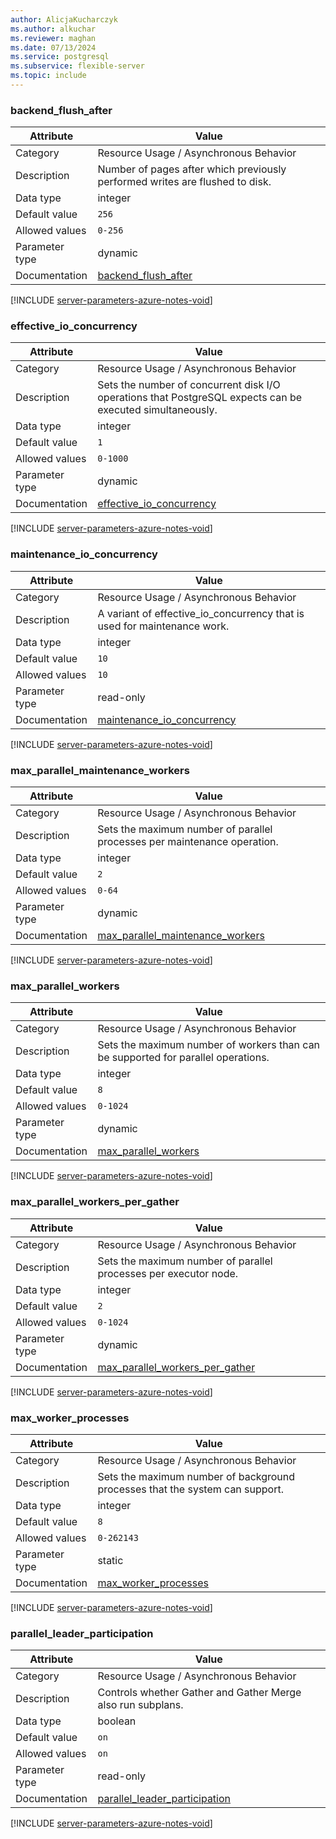```yaml
---
author: AlicjaKucharczyk
ms.author: alkuchar
ms.reviewer: maghan
ms.date: 07/13/2024
ms.service: postgresql
ms.subservice: flexible-server
ms.topic: include
---
```

### backend_flush_after

| Attribute      | Value                                                      |
|----------------|------------------------------------------------------------|
| Category       | Resource Usage / Asynchronous Behavior |
| Description    | Number of pages after which previously performed writes are flushed to disk.                              |
| Data type      | integer   |
| Default value  | `256`         |
| Allowed values | `0-256`        |
| Parameter type | dynamic        |
| Documentation  | [backend_flush_after](https://www.postgresql.org/docs/16/runtime-config-resource.html#GUC-BACKEND-FLUSH-AFTER)                           |


[!INCLUDE [server-parameters-azure-notes-void](./server-parameters-azure-notes-void.md)]



### effective_io_concurrency

| Attribute      | Value                                                      |
|----------------|------------------------------------------------------------|
| Category       | Resource Usage / Asynchronous Behavior |
| Description    | Sets the number of concurrent disk I/O operations that PostgreSQL expects can be executed simultaneously. |
| Data type      | integer   |
| Default value  | `1`           |
| Allowed values | `0-1000`       |
| Parameter type | dynamic        |
| Documentation  | [effective_io_concurrency](https://www.postgresql.org/docs/16/runtime-config-resource.html#GUC-EFFECTIVE-IO-CONCURRENCY)                 |


[!INCLUDE [server-parameters-azure-notes-void](./server-parameters-azure-notes-void.md)]



### maintenance_io_concurrency

| Attribute      | Value                                                      |
|----------------|------------------------------------------------------------|
| Category       | Resource Usage / Asynchronous Behavior |
| Description    | A variant of effective_io_concurrency that is used for maintenance work.                                  |
| Data type      | integer   |
| Default value  | `10`          |
| Allowed values | `10`           |
| Parameter type | read-only      |
| Documentation  | [maintenance_io_concurrency](https://www.postgresql.org/docs/16/runtime-config-logging.html#GUC-MAINTENANCE-IO-CONCURRENCY)              |


[!INCLUDE [server-parameters-azure-notes-void](./server-parameters-azure-notes-void.md)]



### max_parallel_maintenance_workers

| Attribute      | Value                                                      |
|----------------|------------------------------------------------------------|
| Category       | Resource Usage / Asynchronous Behavior |
| Description    | Sets the maximum number of parallel processes per maintenance operation.                                  |
| Data type      | integer   |
| Default value  | `2`           |
| Allowed values | `0-64`         |
| Parameter type | dynamic        |
| Documentation  | [max_parallel_maintenance_workers](https://www.postgresql.org/docs/16/runtime-config-resource.html#GUC-MAX-PARALLEL-MAINTENANCE-WORKERS) |


[!INCLUDE [server-parameters-azure-notes-void](./server-parameters-azure-notes-void.md)]



### max_parallel_workers

| Attribute      | Value                                                      |
|----------------|------------------------------------------------------------|
| Category       | Resource Usage / Asynchronous Behavior |
| Description    | Sets the maximum number of workers than can be supported for parallel operations.                         |
| Data type      | integer   |
| Default value  | `8`           |
| Allowed values | `0-1024`       |
| Parameter type | dynamic        |
| Documentation  | [max_parallel_workers](https://www.postgresql.org/docs/16/runtime-config-resource.html#GUC-MAX-PARALLEL-WORKERS)                         |


[!INCLUDE [server-parameters-azure-notes-void](./server-parameters-azure-notes-void.md)]



### max_parallel_workers_per_gather

| Attribute      | Value                                                      |
|----------------|------------------------------------------------------------|
| Category       | Resource Usage / Asynchronous Behavior |
| Description    | Sets the maximum number of parallel processes per executor node.                                          |
| Data type      | integer   |
| Default value  | `2`           |
| Allowed values | `0-1024`       |
| Parameter type | dynamic        |
| Documentation  | [max_parallel_workers_per_gather](https://www.postgresql.org/docs/16/runtime-config-resource.html#GUC-MAX-PARALLEL-WORKERS-PER-GATHER)   |


[!INCLUDE [server-parameters-azure-notes-void](./server-parameters-azure-notes-void.md)]



### max_worker_processes

| Attribute      | Value                                                      |
|----------------|------------------------------------------------------------|
| Category       | Resource Usage / Asynchronous Behavior |
| Description    | Sets the maximum number of background processes that the system can support.                              |
| Data type      | integer   |
| Default value  | `8`           |
| Allowed values | `0-262143`     |
| Parameter type | static         |
| Documentation  | [max_worker_processes](https://www.postgresql.org/docs/16/runtime-config-resource.html#GUC-MAX-WORKER-PROCESSES)                         |


[!INCLUDE [server-parameters-azure-notes-void](./server-parameters-azure-notes-void.md)]



### parallel_leader_participation

| Attribute      | Value                                                      |
|----------------|------------------------------------------------------------|
| Category       | Resource Usage / Asynchronous Behavior |
| Description    | Controls whether Gather and Gather Merge also run subplans.                                               |
| Data type      | boolean   |
| Default value  | `on`          |
| Allowed values | `on`           |
| Parameter type | read-only      |
| Documentation  | [parallel_leader_participation](https://www.postgresql.org/docs/16/runtime-config-resource.html#GUC-PARALLEL-LEADER-PARTICIPATION)       |


[!INCLUDE [server-parameters-azure-notes-void](./server-parameters-azure-notes-void.md)]



